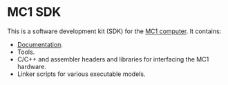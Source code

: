 # MC1 SDK

This is a software development kit (SDK) for the [MC1 computer](https://github.com/mrisc32/mc1). It contains:

* [Documentation](docs/README.md).
* Tools.
* C/C++ and assembler headers and libraries for interfacing the MC1 hardware.
* Linker scripts for various executable models.
